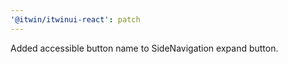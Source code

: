 ```yaml
---
'@itwin/itwinui-react': patch
---
```


Added accessible button name to SideNavigation expand button.
